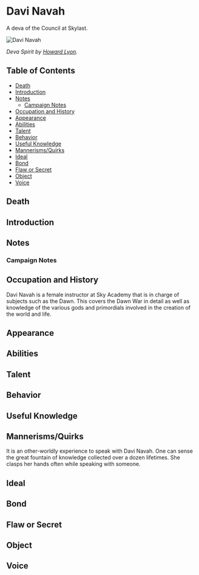 # Davi Navah <!-- omit in toc -->

A deva of the Council at Skylast.

![Davi Navah](https://i.pinimg.com/564x/c7/f9/35/c7f9355b9b4be4a2925a82b39350729c.jpg)

*Deva Spirit by [Howard Lyon](https://www.howardlyon.com).*

## Table of Contents <!-- omit in toc -->

- [Death](#Death)
- [Introduction](#Introduction)
- [Notes](#Notes)
  - [Campaign Notes](#Campaign-Notes)
- [Occupation and History](#Occupation-and-History)
- [Appearance](#Appearance)
- [Abilities](#Abilities)
- [Talent](#Talent)
- [Behavior](#Behavior)
- [Useful Knowledge](#Useful-Knowledge)
- [Mannerisms/Quirks](#MannerismsQuirks)
- [Ideal](#Ideal)
- [Bond](#Bond)
- [Flaw or Secret](#Flaw-or-Secret)
- [Object](#Object)
- [Voice](#Voice)

## Death

## Introduction

## Notes

### Campaign Notes

## Occupation and History

Davi Navah is a female instructor at Sky Academy that is in charge of subjects such as the Dawn. This covers the Dawn War in detail as well as knowledge of the various gods and primordials involved in the creation of the world and life.

## Appearance

## Abilities

## Talent

## Behavior

## Useful Knowledge

## Mannerisms/Quirks

It is an other-worldly experience to speak with Davi Navah. One can sense the great fountain of knowledge collected over a dozen lifetimes. She clasps her hands often while speaking with someone.

## Ideal

## Bond

## Flaw or Secret

## Object

## Voice
